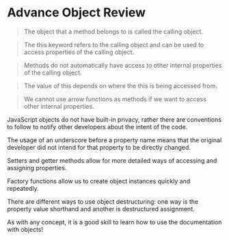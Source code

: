 # Advance Object Review

> The object that a method belongs to is called the calling object.

> The this keyword refers to the calling object and can be used to access properties of the calling object.

> Methods do not automatically have access to other internal properties of the calling object.

> The value of this depends on where the this is being accessed from.

> We cannot use arrow functions as methods if we want to access other internal properties.

JavaScript objects do not have built-in privacy, rather there are conventions to follow to notify other developers about the intent of the code.

The usage of an underscore before a property name means that the original developer did not intend for that property to be directly changed.

Setters and getter methods allow for more detailed ways of accessing and assigning properties.

Factory functions allow us to create object instances quickly and repeatedly.

There are different ways to use object destructuring: one way is the property value shorthand and another is destructured assignment.

As with any concept, it is a good skill to learn how to use the documentation with objects!
